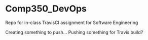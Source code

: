 # Comp350_DevOps
Repo for in-class TravisCI assignment for Software Engineering


Creating something to push... 
Pushing something for Travis build?
